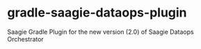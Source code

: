 # gradle-saagie-dataops-plugin
Saagie Gradle Plugin for the new version (2.0) of Saagie Dataops Orchestrator
